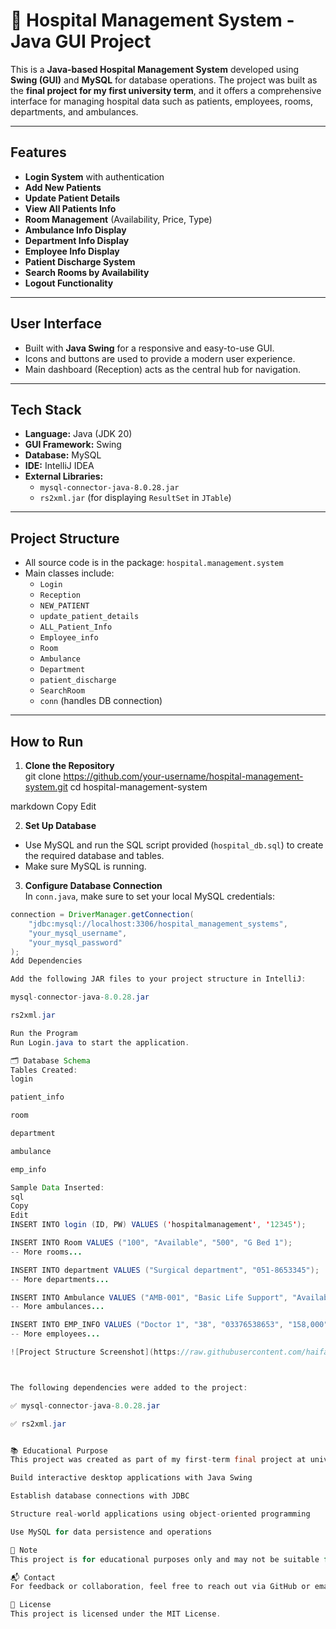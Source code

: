 # 🏥 Hospital Management System - Java GUI Project

This is a **Java-based Hospital Management System** developed using **Swing (GUI)** and **MySQL** for database operations. The project was built as the **final project for my first university term**, and it offers a comprehensive interface for managing hospital data such as patients, employees, rooms, departments, and ambulances.

---

## Features

-  **Login System** with authentication
-  **Add New Patients**
-  **Update Patient Details**
-  **View All Patients Info**
-  **Room Management** (Availability, Price, Type)
-  **Ambulance Info Display**
-  **Department Info Display**
-  **Employee Info Display**
-  **Patient Discharge System**
-  **Search Rooms by Availability**
-  **Logout Functionality**

---

##  User Interface

- Built with **Java Swing** for a responsive and easy-to-use GUI.
- Icons and buttons are used to provide a modern user experience.
- Main dashboard (Reception) acts as the central hub for navigation.

---

##  Tech Stack

- **Language:** Java (JDK 20)
- **GUI Framework:** Swing
- **Database:** MySQL
- **IDE:** IntelliJ IDEA
- **External Libraries:**
    - `mysql-connector-java-8.0.28.jar`
    - `rs2xml.jar` (for displaying `ResultSet` in `JTable`)

---

##  Project Structure

- All source code is in the package: `hospital.management.system`
- Main classes include:
    - `Login`
    - `Reception`
    - `NEW_PATIENT`
    - `update_patient_details`
    - `ALL_Patient_Info`
    - `Employee_info`
    - `Room`
    - `Ambulance`
    - `Department`
    - `patient_discharge`
    - `SearchRoom`
    - `conn` (handles DB connection)

---

##  How to Run

1. **Clone the Repository**  
   git clone https://github.com/your-username/hospital-management-system.git
   cd hospital-management-system

markdown
Copy
Edit

2. **Set Up Database**
- Use MySQL and run the SQL script provided (`hospital_db.sql`) to create the required database and tables.
- Make sure MySQL is running.

3. **Configure Database Connection**  
   In `conn.java`, make sure to set your local MySQL credentials:
```java
connection = DriverManager.getConnection(
    "jdbc:mysql://localhost:3306/hospital_management_systems", 
    "your_mysql_username", 
    "your_mysql_password"
);
Add Dependencies

Add the following JAR files to your project structure in IntelliJ:

mysql-connector-java-8.0.28.jar

rs2xml.jar

Run the Program
Run Login.java to start the application.

🗂️ Database Schema
Tables Created:
login

patient_info

room

department

ambulance

emp_info

Sample Data Inserted:
sql
Copy
Edit
INSERT INTO login (ID, PW) VALUES ('hospitalmanagement', '12345');

INSERT INTO Room VALUES ("100", "Available", "500", "G Bed 1");
-- More rooms...

INSERT INTO department VALUES ("Surgical department", "051-8653345");
-- More departments...

INSERT INTO Ambulance VALUES ("AMB-001", "Basic Life Support", "Available", "0300-1234567");
-- More ambulances...

INSERT INTO EMP_INFO VALUES ("Doctor 1", "38", "03376538653", "158,000", "dr@gmail.com", "23");
-- More employees...

![Project Structure Screenshot](https://raw.githubusercontent.com/haifao-ok/hospital-management-system/main/Screenshot2025-07-01211441.png)



The following dependencies were added to the project:

✅ mysql-connector-java-8.0.28.jar

✅ rs2xml.jar


📚 Educational Purpose
This project was created as part of my first-term final project at university. It helped me understand how to:

Build interactive desktop applications with Java Swing

Establish database connections with JDBC

Structure real-world applications using object-oriented programming

Use MySQL for data persistence and operations

📌 Note
This project is for educational purposes only and may not be suitable for production use without further enhancements and security updates.

📬 Contact
For feedback or collaboration, feel free to reach out via GitHub or email.

🏁 License
This project is licensed under the MIT License.
